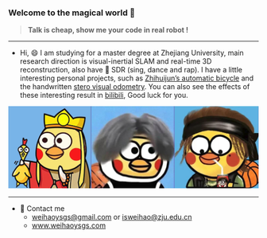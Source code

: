 ### Welcome to the magical world 👋

> **Talk is cheap, show me your code in real robot !**

---

- Hi, 😄 I am studying for a master degree at Zhejiang University, main research direction is visual-inertial SLAM and real-time 3D reconstruction, also have 👯 SDR (sing, dance and rap). I have a little interesting personal projects, such as [Zhihuijun’s automatic bicycle](https://github.com/weihaoysgs/bike-xuan) and the handwritten [stero visual odometry](https://github.com/weihaoysgs/ssvio). You can also see the effects of these interesting result in [bilibili](https://space.bilibili.com/480920640?spm_id_from=333.1007.0.0), Good luck for you.

<picture>
  <source media="(prefers-color-scheme: dark)" srcset="./ikun-best.png">
  <source media="(prefers-color-scheme: light)" srcset="./ikun-best.png">
  <img alt="I am aikun." src="./ikun-best.png">
</picture>

---
- 💬 Contact me
  - weihaoysgs@gmail.com or isweihao@zju.edu.cn
  - www.weihaoysgs.com

<!--
**weihaoysgs/weihaoysgs** is a ✨ _special_ ✨ repository because its `README.md` (this file) appears on your GitHub profile.

Here are   some ideas to get you started:


- 👯 I’m looking to collaborate on ...
- 🤔 I’m looking for help with ...
- 💬 Ask me about ...
- 📫 How to reach me: ...
- 😄 Pronouns: ...
- ⚡ Fun fact: ...
-->
